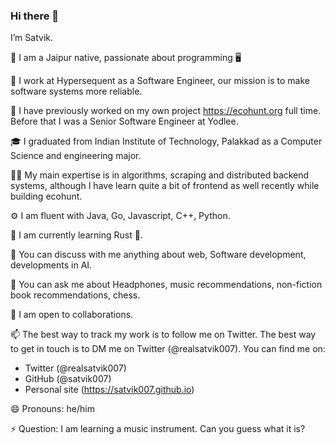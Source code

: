 ### Hi there 👋
I’m Satvik.

🏡 I am a Jaipur native, passionate about programming 🖥️

🔭 I work at Hypersequent as a Software Engineer, our mission is to make software systems more reliable.

🏢 I have previously worked on my own project https://ecohunt.org full time. Before that I was a Senior Software Engineer at Yodlee.

🎓 I graduated from Indian Institute of Technology, Palakkad as a Computer Science and engineering major.

👨‍💻 My main expertise is in algorithms, scraping and distributed backend systems, although I have learn quite a bit of frontend as well recently while building ecohunt.

⚙️ I am fluent with Java, Go, Javascript, C++, Python.

🌱 I am currently learning Rust 🦀.

💬 You can discuss with me anything about web, Software development, developments in AI.

🙋 You can ask me about Headphones, music recommendations, non-fiction book recommendations, chess.

👯 I am open to collaborations.

📫 The best way to track my work is to follow me on Twitter. The best way to get in touch is to DM me on Twitter (@realsatvik007). You can find me on:

- Twitter (@realsatvik007)
- GitHub (@satvik007)
- Personal site (https://satvik007.github.io)

😄 Pronouns: he/him

⚡ Question: I am learning a music instrument. Can you guess what it is?

